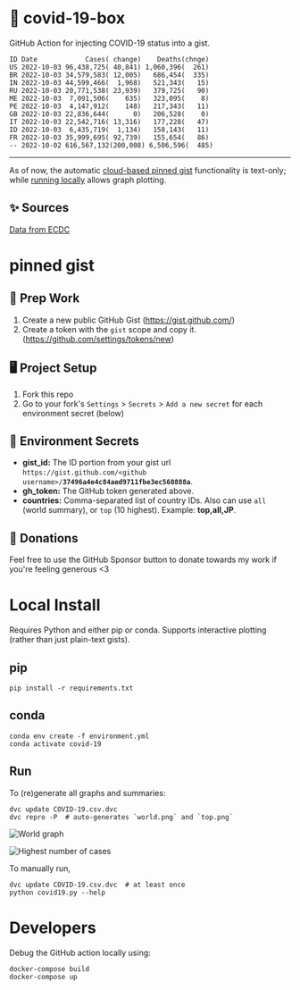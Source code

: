 # 🏥 covid-19-box

GitHub Action for injecting COVID-19 status into a gist.

```
ID Date            Cases( change)    Deaths(chnge)
US 2022-10-03 96,438,725( 40,841) 1,060,396(  261)
BR 2022-10-03 34,579,583( 12,005)   686,454(  335)
IN 2022-10-03 44,599,466(  1,968)   521,343(   15)
RU 2022-10-03 20,771,538( 23,939)   379,725(   90)
ME 2022-10-03  7,091,506(    635)   323,095(    8)
PE 2022-10-03  4,147,912(    148)   217,343(   11)
GB 2022-10-03 22,836,644(      0)   206,528(    0)
IT 2022-10-03 22,542,716( 13,316)   177,228(   47)
ID 2022-10-03  6,435,719(  1,134)   158,143(   11)
FR 2022-10-03 35,999,695( 92,739)   155,654(   86)
-- 2022-10-02 616,567,132(200,008) 6,506,596(  485)
```

---

As of now, the automatic [cloud-based pinned gist](#pinned-gist) functionality is text-only;
while [running locally](#local-install) allows graph plotting.

## ✨ Sources

[Data from ECDC](https://www.ecdc.europa.eu/en/publications-data/download-todays-data-geographic-distribution-covid-19-cases-worldwide)

# pinned gist

## 🎒 Prep Work
1. Create a new public GitHub Gist (https://gist.github.com/)
1. Create a token with the `gist` scope and copy it. (https://github.com/settings/tokens/new)

## 🖥 Project Setup
1. Fork this repo
1. Go to your fork's `Settings` > `Secrets` > `Add a new secret` for each environment secret (below)

## 🤫 Environment Secrets
- **gist_id:** The ID portion from your gist url `https://gist.github.com/<github username>/`**`37496a4e4c84aed9711fbe3ec560888a`**.
- **gh_token:** The GitHub token generated above.
- **countries:** Comma-separated list of country IDs. Also can use `all` (world summary), or `top` (10 highest). Example: **top,all,JP**.

## 💸 Donations

Feel free to use the GitHub Sponsor button to donate towards my work if you're feeling generous <3

# Local Install

Requires Python and either pip or conda. Supports interactive plotting (rather than just plain-text gists).

## pip

```
pip install -r requirements.txt
```

## conda

```
conda env create -f environment.yml
conda activate covid-19
```

## Run

To (re)generate all graphs and summaries:

```
dvc update COVID-19.csv.dvc
dvc repro -P  # auto-generates `world.png` and `top.png`
```

![World graph](world.png)

![Highest number of cases](top.png)

To manually run,

```
dvc update COVID-19.csv.dvc  # at least once
python covid19.py --help
```

# Developers

Debug the GitHub action locally using:

```
docker-compose build
docker-compose up
```
